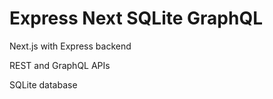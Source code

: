 # Express Next SQLite GraphQL

Next.js with Express backend

REST and GraphQL APIs

SQLite database
